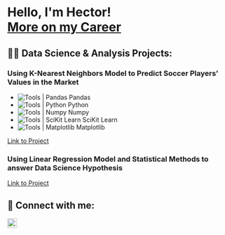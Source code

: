 <h1>Hello, I'm Hector!<br/><a href="https://www.linkedin.com/in/hector-gallo/">More on my Career</a></h1>

<h2>👨‍💻 Data Science & Analysis Projects:</h2>

### Using K-Nearest Neighbors Model to Predict Soccer Players' Values in the Market
- ![Tools | Pandas](https://cdn.jsdelivr.net/gh/devicons/devicon/icons/pandas/pandas-original.svg) Pandas
- ![Tools | Python](https://cdn.jsdelivr.net/gh/devicons/devicon/icons/python/python-plain.svg) Python
- ![Tools | Numpy](https://cdn.jsdelivr.net/gh/devicons/devicon/icons/numpy/numpy-original.svg) Numpy
- ![Tools | SciKit Learn](https://upload.wikimedia.org/wikipedia/commons/0/05/Scikit_learn_logo_small.svg) SciKit Learn
- ![Tools | Matplotlib](https://upload.wikimedia.org/wikipedia/commons/0/01/Created_with_Matplotlib-logo.svg) Matplotlib

[Link to Project](https://github.com/COGS118A/Group018-Sp22/blob/main/COGS%20118A%20Final%20Project%20Report%20.ipynb)



<h3>Using Linear Regression Model and Statistical Methods to answer Data Science Hypothesis</h3>
<p>
  <!-- Add tool icons here with appropriate alt text and width if required -->
</p>
<a href="https://github.com/COGS108/Group062-Wi22/blob/master/FinalProjectGroup062-Wi22.ipynb">Link to Project</a>
<h2> 🤳 Connect with me:</h2>

[<img align="left" alt="Hector Gallo | LinkedIn" width="22px" src="https://cdn.jsdelivr.net/npm/simple-icons@v3/icons/linkedin.svg" />][linkedin]

[linkedin]: https://www.linkedin.com/in/hector-gallo/
